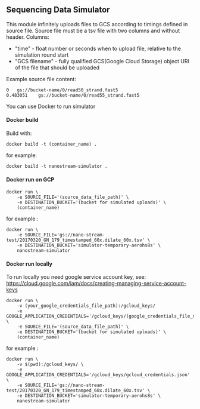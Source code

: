 ## Sequencing Data Simulator

This module infinitely uploads files to GCS according to timings defined in source file.
Source file must be a tsv file with two columns and without header.
Columns:
- "time" - float number or seconds when to upload file, relative to the simulation round start
- "GCS filename" - fully qualified GCS(Google Cloud Storage) object URI of the file that should be uploaded

Example source file content:

```
0	gs://bucket-name/0/read50_strand.fast5
0.483051	gs://bucket-name/0/read55_strand.fast5
```


You can use Docker to run simulator

#### Docker build


Build with:

```
docker build -t (container_name) .
```

for example:

```     
docker build -t nanostream-simulator .
```

#### Docker run on GCP

```
docker run \
    -e SOURCE_FILE='(source_data_file_path)' \
    -e DESTINATION_BUCKET='(bucket for simulated uploads)' \
    (container_name)
```

for example :

``` 
docker run \
    -e SOURCE_FILE='gs://nano-stream-test/20170320_GN_179_timestamped_60x.dilate_60x.tsv' \
    -e DESTINATION_BUCKET='simulator-temporary-aerohs8s' \
    nanostream-simulator

```

#### Docker run locally

To run locally you need google service account key, see: https://cloud.google.com/iam/docs/creating-managing-service-account-keys

```
docker run \
    -v (your_google_credentials_file_path):/gcloud_keys/
    -e GOOGLE_APPLICATION_CREDENTIALS='/gcloud_keys/(google_credentials_file_name)' \
    -e SOURCE_FILE='(source_data_file_path)' \
    -e DESTINATION_BUCKET='(bucket for simulated uploads)' \
    (container_name)
```

for example :

``` 
docker run \
    -v $(pwd):/gcloud_keys/ \
    -e GOOGLE_APPLICATION_CREDENTIALS='/gcloud_keys/gcloud_credentials.json' \
    -e SOURCE_FILE='gs://nano-stream-test/20170320_GN_179_timestamped_60x.dilate_60x.tsv' \
    -e DESTINATION_BUCKET='simulator-temporary-aerohs8s' \
    nanostream-simulator

```

